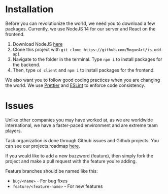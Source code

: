 # Installation

Before you can revolutionize the world, we need you to download a few packages. Currently, we use NodeJS 14 for our server and React on the frontend.

1. Download NodeJS [here](https://nodejs.org/en/)
2. Clone this project with `git clone https://github.com/RogueArt/is-odd-api`
3. Navigate to the folder in the terminal. Type `npm i` to install packages for the backend.
4. Then, type `cd client` and `npm i` to install packages for the frontend.

We also want you to follow good coding practices when you are changing the world. We use [Prettier](https://prettier.io/) and [ESLint](https://eslint.org/) to enforce code consistency.

# Issues

Unlike other companies you may have worked at, as we are worldwide international, we have a faster-paced environment and are extreme team players. 

Task organization is done through Github issues and Github projects. You can see our projects roadmap [here](https://github.com/RogueArt/is-odd-api/projects).

If you would like to add a new buzzword (feature), then simply fork the project and make a pull request with the feature you're adding.

Feature branches should be named like this:
- `bug/<name>` - For bug fixes
- `feature/<feature-name>` - For new features